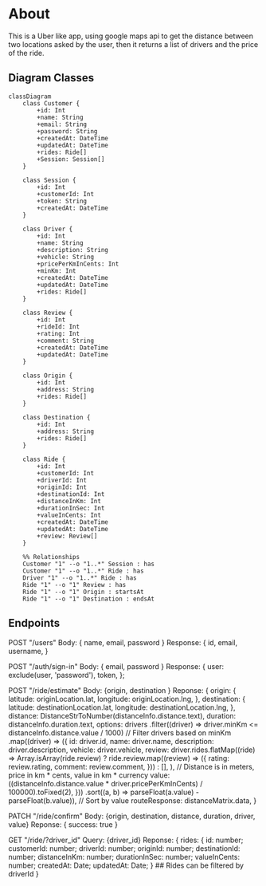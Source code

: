 # About

This is a Uber like app, using google maps api to get the distance between two locations asked by the user,
then it returns a list of drivers and the price of the ride.

## Diagram Classes

```mermaid
classDiagram
    class Customer {
        +id: Int
        +name: String
        +email: String
        +password: String
        +createdAt: DateTime
        +updatedAt: DateTime
        +rides: Ride[]
        +Session: Session[]
    }

    class Session {
        +id: Int
        +customerId: Int
        +token: String
        +createdAt: DateTime
    }

    class Driver {
        +id: Int
        +name: String
        +description: String
        +vehicle: String
        +pricePerKmInCents: Int
        +minKm: Int
        +createdAt: DateTime
        +updatedAt: DateTime
        +rides: Ride[]
    }

    class Review {
        +id: Int
        +rideId: Int
        +rating: Int
        +comment: String
        +createdAt: DateTime
        +updatedAt: DateTime
    }

    class Origin {
        +id: Int
        +address: String
        +rides: Ride[]
    }

    class Destination {
        +id: Int
        +address: String
        +rides: Ride[]
    }

    class Ride {
        +id: Int
        +customerId: Int
        +driverId: Int
        +originId: Int
        +destinationId: Int
        +distanceInKm: Int
        +durationInSec: Int
        +valueInCents: Int
        +createdAt: DateTime
        +updatedAt: DateTime
        +review: Review[]
    }

    %% Relationships
    Customer "1" --o "1..*" Session : has
    Customer "1" --o "1..*" Ride : has
    Driver "1" --o "1..*" Ride : has
    Ride "1" --o "1" Review : has
    Ride "1" --o "1" Origin : startsAt
    Ride "1" --o "1" Destination : endsAt

```


## Endpoints

POST "/users"
Body: { name, email, password }
Response: {
          id,
          email,
          username,
}

POST "/auth/sign-in"
Body: { email, password }
Response: {
    user: exclude(user, 'password'),
    token,
  };

POST "/ride/estimate"
Body: {origin, destination }
Reponse: {
      origin: {
        latitude: originLocation.lat,
        longitude: originLocation.lng,
      },
      destination: {
        latitude: destinationLocation.lat,
        longitude: destinationLocation.lng,
      },
      distance: DistanceStrToNumber(distanceInfo.distance.text),
      duration: distanceInfo.duration.text,
      options: drivers
        .filter((driver) => driver.minKm <= distanceInfo.distance.value / 1000) // Filter drivers based on minKm
        .map((driver) => ({
          id: driver.id,
          name: driver.name,
          description: driver.description,
          vehicle: driver.vehicle,
          review: driver.rides.flatMap((ride) =>
            Array.isArray(ride.review)
              ? ride.review.map((review) => ({
                  rating: review.rating,
                  comment: review.comment,
                }))
              : [],
          ),
          // Distance is in meters, price in km * cents, value in km * currency
          value: ((distanceInfo.distance.value * driver.pricePerKmInCents) / 100000).toFixed(2),
        }))
        .sort((a, b) => parseFloat(a.value) - parseFloat(b.value)), // Sort by value
      routeResponse: distanceMatrix.data,
    }

PATCH "/ride/confirm"
Body: {origin, destination, distance, duration, driver, value}
Reponse: { success: true }

GET "/ride/?driver_id"
Query: {driver_id}
Reponse: {
    rides: {
        id: number;
        customerId: number;
        driverId: number;
        originId: number;
        destinationId: number;
        distanceInKm: number;
        durationInSec: number;
        valueInCents: number;
        createdAt: Date;
        updatedAt: Date;
    } ## Rides can be filtered by driverId
}
